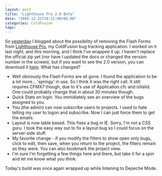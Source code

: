 ```yaml
---
layout: post
title: "Lighthouse Pro 2.0 Beta"
date: "2005-12-22T18:12:00+06:00"
categories: ColdFusion 
tags: 
---
```


So <a href="http://ray.camdenfamily.com/index.cfm/2005/12/21/Question-for-Lighthouse-Pro-Users">yesterday</a> I blogged about the possibility of removing the Flash Forms from <a href="http://ray.camdenfamily.com/projects/lhp">Lighthouse Pro</a>, my ColdFusion bug tracking application. I worked on it last night, and this morning, and I think I've wrapped it up. I haven't replace the official zip yet (nor have I updated the docs or changed the version number in the screen), but if you want to see the 2.0 version, you can download it <a href="http://ray.camdenfamily.com/downloads/lighthouseprobeta.zip">here</a>. What has changed?

<ul>
<li>Well obviously the Flash Forms are all gone. I found the application to be a lot more... 'springy' in use. So I think it was the right call. It still requires CFMX7 though, due to it's use of Application.cfc and isValid. One could probably change that in about 30 minutes though.
<li>Quick Stats on login. You immidiately see an overview of the bugs assigned to you.
<li>You (the admin) can now subscribe users to projects. I used to hate telling my user to logon and subscribe. Now I can just force them to get the emails. 
<li>Layout is now table based. This fixes a bug in IE. Sorry, I'm not a CSS guru. I took the easy way out to fix a layout bug so I could focus on the server-side stuff.
<li>My favorite change - if you modify the filters to show open only bugs, click to edit, then save, when you return to the project, the filters remain as they were. You can also bookmark the project view.
<li>I'm sure I'm forgetting a few things here and there, but take it for a spin and let me know what you think.
</ul>

Today's build was once again wrapped up while listening to Depeche Mode.